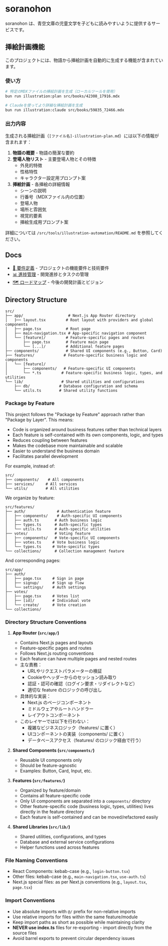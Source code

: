 # soranohon

soranohon は、青空文庫の児童文学を子どもに読みやすいように提供するサービスです。

## 挿絵計画機能

このプロジェクトには、物語から挿絵計画を自動的に生成する機能が含まれています。

### 使い方

```bash
# 特定のMDXファイルの挿絵計画を生成（ローカルツールを使用）
bun run illustration:plan src/books/42308_17916.mdx

# Claudeを使ってより詳細な挿絵計画を生成
bun run illustration:claude src/books/59835_72466.mdx
```

### 出力内容

生成される挿絵計画（`[ファイル名]-illustration-plan.md`）には以下の情報が含まれます：

1. **物語の概要** - 物語の簡潔な要約
2. **登場人物リスト** - 主要登場人物とその特徴
   - 外見的特徴
   - 性格特性
   - キャラクター設定用プロンプト案
3. **挿絵計画** - 各挿絵の詳細情報
   - シーンの説明
   - 行番号（MDXファイル内の位置）
   - 登場人物
   - 場所と雰囲気
   - 視覚的要素
   - 挿絵生成用プロンプト案

詳細については `/src/tools/illustration-automation/README.md` を参照してください。

## Docs

- [📝 要件定義](./docs/requirements.md) - プロジェクトの機能要件と技術要件
- [📊 進捗管理](./docs/progress-tracking.md) - 開発進捗とタスクの管理
- [🗺️ ロードマップ](./docs/roadmap.md) - 今後の開発計画とビジョン

## Directory Structure

```
src/
├── app/                    # Next.js App Router directory
│   ├── layout.tsx         # Root layout with providers and global components
│   ├── page.tsx           # Root page
│   ├── main-navigation.tsx # App-specific navigation component
│   └── [feature]/         # Feature-specific pages and routes
│       ├── page.tsx       # Feature main page
│       └── [...]/         # Additional feature pages
├── components/            # Shared UI components (e.g., Button, Card)
├── features/             # Feature-specific business logic and components
│   └── [feature]/
│       ├── components/   # Feature-specific UI components
│       └── *.ts         # Feature-specific business logic, types, and utilities
└── lib/                 # Shared utilities and configurations
    ├── db/             # Database configuration and schema
    └── utils.ts        # Shared utility functions
```

### Package by Feature

This project follows the "Package by Feature" approach rather than "Package by Layer". This means:

- Code is organized around business features rather than technical layers
- Each feature is self-contained with its own components, logic, and types
- Reduces coupling between features
- Makes the codebase more maintainable and scalable
- Easier to understand the business domain
- Facilitates parallel development

For example, instead of:
```
src/
├── components/    # All components
├── services/     # All services
└── utils/        # All utilities
```

We organize by feature:
```
src/features/
├── auth/              # Authentication feature
│   ├── components/    # Auth-specific UI components
│   ├── auth.ts       # Auth business logic
│   ├── types.ts      # Auth-specific types
│   └── utils.ts      # Auth-specific utilities
├── votes/            # Voting feature
│   ├── components/   # Vote-specific UI components
│   ├── votes.ts     # Vote business logic
│   └── types.ts     # Vote-specific types
└── collections/      # Collection management feature
```

And corresponding pages:
```
src/app/
├── auth/
│   ├── page.tsx     # Sign in page
│   ├── signup/      # Sign up flow
│   └── settings/    # Auth settings
├── votes/
│   ├── page.tsx     # Votes list
│   ├── [id]/        # Individual vote
│   └── create/      # Vote creation
└── collections/
```

### Directory Structure Conventions

1. **App Router (`src/app/`)**
   - Contains Next.js pages and layouts
   - Feature-specific pages and routes
   - Follows Next.js routing conventions
   - Each feature can have multiple pages and nested routes
   - 主な責務：
     - URLやリクエストパラメーターの検証
     - Cookieやヘッダーからのセッション読み取り
     - 認証・認可の確認（ログイン要求・リダイレクトなど）
     - 適切な feature のロジックの呼び出し
   - 具体的な実装：
     - Next.js のページコンポーネント
     - ミドルウェアやルートハンドラー
     - レイアウトコンポーネント
   - このレイヤーでは以下を行わない：
     - 複雑なビジネスロジック（features/ に置く）
     - UIコンポーネントの実装（components/ に置く）
     - データベースアクセス（features/ のロジック経由で行う）

2. **Shared Components (`src/components/`)**
   - Reusable UI components only
   - Should be feature-agnostic
   - Examples: Button, Card, Input, etc.

3. **Features (`src/features/`)**
   - Organized by feature/domain
   - Contains all feature-specific code
   - Only UI components are separated into a `components/` directory
   - Other feature-specific code (business logic, types, utilities) lives directly in the feature directory
   - Each feature is self-contained and can be moved/refactored easily

4. **Shared Libraries (`src/lib/`)**
   - Shared utilities, configurations, and types
   - Database and external service configurations
   - Helper functions used across features

### File Naming Conventions

- React Components: kebab-case (e.g., `login-button.tsx`)
- Other files: kebab-case (e.g., `main-navigation.tsx`, `use-auth.ts`)
- Next.js special files: as per Next.js conventions (e.g., `layout.tsx`, `page.tsx`)

### Import Conventions

- Use absolute imports with `@/` prefix for non-relative imports
- Use relative imports for files within the same feature/module
- Keep import paths as short as possible while maintaining clarity
- **NEVER use index.ts** files for re-exporting - import directly from the source files
- Avoid barrel exports to prevent circular dependency issues
